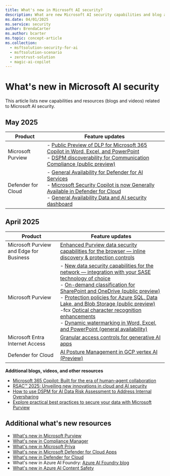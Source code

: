 ```yaml
---
title: What's new in Microsoft AI security?
description: What are new Microsoft AI security capabilities and blog articles? 
ms.date: 04/01/2025
ms.service: security
author: BrendaCarter
ms.author: bcarter
ms.topic: concept-article
ms.collection: 
  - msftsolution-security-for-ai
  - msftsolution-scenario
  - zerotrust-solution
  - magic-ai-copilot
---
```


# What's new in Microsoft AI security

This article lists new capabilities and resources (blogs and videos) related to Microsoft AI security. 

## May 2025

|Product | Feature updates |  
| ----  | ----------------------------- | 
|Microsoft Purview | - [Public Preview of DLP for Microsoft 365 Copilot in Word, Excel, and PowerPoint](https://techcommunity.microsoft.com/blog/microsoft-security-blog/announcing-public-preview-of-dlp-for-m365-copilot-in-word-excel-and-powerpoint/4409809) <br> - [DSPM discoverability for Communication Compliance (public preview)](https://techcommunity.microsoft.com/blog/microsoft-security-blog/enhance-ai-security-and-governance-across-multi-model-and-multi-cloud-environmen/4395593)
| Defender for Cloud | - [General Availability for Defender for AI Services](/azure/defender-for-cloud/release-notes#general-availability-for-defender-for-ai-services) <br> - [Microsoft Security Copilot is now Generally Available in Defender for Cloud](/azure/defender-for-cloud/release-notes#microsoft-security-copilot-is-now-generally-available-in-defender-for-cloud) <br> - [General Availability Data and AI security dashboard](/azure/defender-for-cloud/release-notes#general-availability-data-and-ai-security-dashboard)|
 


## April 2025

|Product | Feature updates |  
| ----  | ----------------------------- | 
|Microsoft Purview and Edge for Business  |[Enhanced Purview data security capabilities for the browser — inline discovery & protection controls](https://techcommunity.microsoft.com/blog/microsoft-security-blog/building-layered-protection-new-microsoft-purview-data-security-controls-for-the/4395071)  |
|Microsoft Purview  |- [New data security capabilities for the network — integration with your SASE technology of choice](https://techcommunity.microsoft.com/blog/microsoft-security-blog/building-layered-protection-new-microsoft-purview-data-security-controls-for-the/4395071) <br> - [On-demand classification for SharePoint and OneDrive (public preview)](https://techcommunity.microsoft.com/blog/microsoft-security-blog/protecting-sensitive-information-in-the-era-of-ai-with-microsoft-purview-informa/4395541) <br> - [Protection policies for Azure SQL, Data Lake, and Blob Storage (public preview)](https://techcommunity.microsoft.com/blog/azurestorageblog/microsoft-purview-protection-policies-for-azure-data-lake--blob-storage-availabl/4382887)  <br> -fcx [Optical character recognition enhancements](https://techcommunity.microsoft.com/blog/microsoft-security-blog/protecting-sensitive-information-in-the-era-of-ai-with-microsoft-purview-informa/4395541) <br> - [Dynamic watermarking in Word, Excel, and PowerPoint (general availability)](https://techcommunity.microsoft.com/blog/microsoft-security-blog/general-availability-dynamic-watermarking-for-sensitivity-labels-in-word-excel-a/4382614) | 
|Microsoft Entra Internet Access  |[Granular access controls for generative AI apps](https://techcommunity.microsoft.com/blog/microsoft-entra-blog/new-innovations-in-microsoft-entra-to-strengthen-ai-security-and-identity-protec/3827393) |
| Defender for Cloud | [AI Posture Management in GCP vertex AI (Preview)](/azure/defender-for-cloud/release-notes#ai-posture-management-in-gcp-vertex-ai-preview)|


**Additional blogs, videos, and other resources**
- [Microsoft 365 Copilot: Built for the era of human–agent collaboration](https://www.microsoft.com/en-us/microsoft-365/blog/2025/04/23/microsoft-365-copilot-built-for-the-era-of-human-agent-collaboration/)
- [RSAC™ 2025: Unveiling new innovations in cloud and AI security](https://techcommunity.microsoft.com/blog/microsoftdefendercloudblog/rsac%E2%84%A2-2025-unveiling-new-innovations-in-cloud-and-ai-security/4408140)
- [How to use DSPM for AI Data Risk Assessment to Address Internal Oversharing](https://techcommunity.microsoft.com/blog/microsoft-security-blog/how-to-use-dspm-for-ai-data-risk-assessment-to-address-internal-oversharing/4399785)
- [Explore practical best practices to secure your data with Microsoft Purview](https://www.microsoft.com/en-us/security/blog/2025/04/25/explore-practical-best-practices-to-secure-your-data-with-microsoft-purview/) 


## Additional what's new resources

- [What's new in Microsoft Purview](/purview/whats-new)
- [What's new in Compliance Manager](/purview/compliance-manager-whats-new)
- [What's new in Microsoft Priva](/privacy/priva/priva-whats-new)
- [What's new in Microsoft Defender for Cloud Apps](/defender-cloud-apps/release-notes)
- [What's new in Defender for Cloud](/azure/defender-for-cloud/release-notes)
- What's new in Azure AI Foundry: [Azure AI Foundry blog](https://devblogs.microsoft.com/foundry/)
- [What's new in Azure AI Content Safety](/azure/ai-services/content-safety/whats-new)